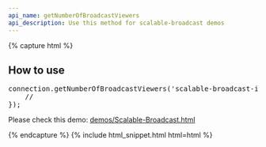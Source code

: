 ```yaml
---
api_name: getNumberOfBroadcastViewers
api_description: Use this method for scalable-broadcast demos
---
```


{% capture html %}

<section>
    <h2>How to use</h2>
    <pre>
connection.getNumberOfBroadcastViewers('scalable-broadcast-id', function(numberOfBroadcastViewers) {
    //
});
</pre>
    <p>Please check this demo: <a href="https://rtcmulticonnection.herokuapp.com/demos/Scalable-Broadcast.html">demos/Scalable-Broadcast.html</a></p>
</section>

{% endcapture %}
{% include html_snippet.html html=html %}
